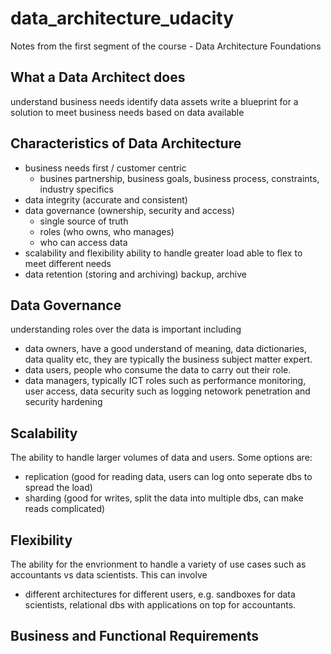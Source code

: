 # data_architecture_udacity

Notes from the first segment of the course - Data Architecture Foundations

## What a Data Architect does

understand business needs
identify data assets
write a blueprint for a solution to meet business needs based on data available

## Characteristics of Data Architecture

- business needs first / customer centric
  - busines partnership, business goals, business process, constraints, industry specifics
- data integrity (accurate and consistent)
- data governance (ownership, security and access)
  - single source of truth
  - roles (who owns, who manages)
  - who can access data
- scalability and flexibility
    ability to handle greater load
    able to flex to meet different needs
- data retention (storing and archiving)
    backup, archive

## Data Governance

understanding roles over the data is important including

- data owners, have a good understand of meaning, data dictionaries, data quality etc, they are typically the business subject matter expert.
- data users, people who consume the data to carry out their role.
- data managers, typically ICT roles such as performance monitoring, user access, data security such as logging netowork penetration and security hardening

## Scalability

The ability to handle larger volumes of data and users. Some options are:

- replication (good for reading data, users can log onto seperate dbs to spread the load)
- sharding (good for writes, split the data into multiple dbs, can make reads complicated)

## Flexibility

The ability for the envrionment to handle a variety of use cases such as accountants vs data scientists. This can involve

- different architectures for different users, e.g. sandboxes for data scientists, relational dbs with applications on top for accountants.

## Business and Functional Requirements
